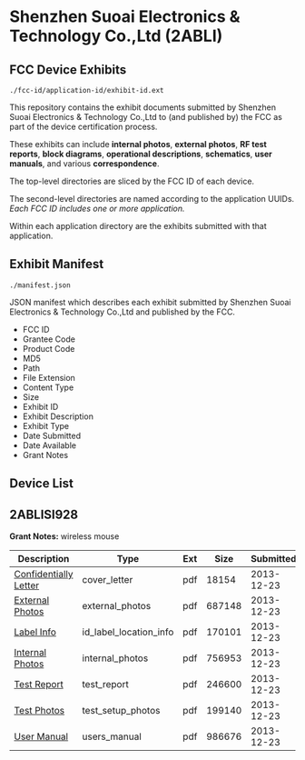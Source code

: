# Shenzhen Suoai Electronics & Technology Co.,Ltd (2ABLI)
## FCC Device Exhibits

```
./fcc-id/application-id/exhibit-id.ext
```

This repository contains the exhibit documents submitted by Shenzhen Suoai Electronics & Technology Co.,Ltd to (and published by) the FCC as part of the device certification process.

These exhibits can include **internal photos**, **external photos**, **RF test reports**, **block diagrams**, **operational descriptions**, **schematics**, **user manuals**, and various **correspondence**.

The top-level directories are sliced by the FCC ID of each device.

The second-level directories are named according to the application UUIDs. *Each FCC ID includes one or more application.*

Within each application directory are the exhibits submitted with that application. 

## Exhibit Manifest

```
./manifest.json
```

JSON manifest which describes each exhibit submitted by Shenzhen Suoai Electronics & Technology Co.,Ltd and published by the FCC.

- FCC ID
- Grantee Code
- Product Code
- MD5
- Path
- File Extension
- Content Type
- Size
- Exhibit ID
- Exhibit Description
- Exhibit Type
- Date Submitted
- Date Available
- Grant Notes

## Device List
## 2ABLISI928
**Grant Notes:** wireless mouse

| Description | Type | Ext | Size | Submitted | Available |
| ----------- | ---- | --- | ---- | --------- | --------- |
| [Confidentially Letter](2ABLISI928/d52e0eea1d3df85a18a8589791564ed7/2149898.pdf) | cover_letter | pdf | 18154 | 2013-12-23 | 2013-12-23 |
| [External Photos](2ABLISI928/d52e0eea1d3df85a18a8589791564ed7/2149899.pdf) | external_photos | pdf | 687148 | 2013-12-23 | 2013-12-23 |
| [Label Info](2ABLISI928/d52e0eea1d3df85a18a8589791564ed7/2149901.pdf) | id_label_location_info | pdf | 170101 | 2013-12-23 | 2013-12-23 |
| [Internal Photos](2ABLISI928/d52e0eea1d3df85a18a8589791564ed7/2149900.pdf) | internal_photos | pdf | 756953 | 2013-12-23 | 2013-12-23 |
| [Test Report](2ABLISI928/d52e0eea1d3df85a18a8589791564ed7/2149904.pdf) | test_report | pdf | 246600 | 2013-12-23 | 2013-12-23 |
| [Test Photos](2ABLISI928/d52e0eea1d3df85a18a8589791564ed7/2149903.pdf) | test_setup_photos | pdf | 199140 | 2013-12-23 | 2013-12-23 |
| [User Manual](2ABLISI928/d52e0eea1d3df85a18a8589791564ed7/2149902.pdf) | users_manual | pdf | 986676 | 2013-12-23 | 2013-12-23 |
